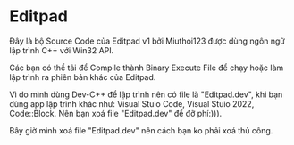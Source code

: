 # Editpad
Đây là bộ Source Code của Editpad v1 bởi Miuthoi123 được dùng ngôn ngữ lập trình C++ với Win32 API.

Các bạn có thể tải để Compile thành Binary Execute File để chạy hoặc làm lập trình ra phiên bản khác của Editpad.

Vì do mình dùng Dev-C++ để lập trình nên có file là "Editpad.dev", khi bạn dùng app lập trình khác như: Visual Stuio Code, Visual Stuio 2022, Code::Block. Nên bạn xoá file "Editpad.dev" để đỡ phí:))).

Bây giờ mình xoá file "Editpad.dev" nên cách bạn ko phải xoá thủ công.
